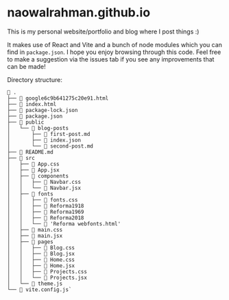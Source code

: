 # naowalrahman.github.io

This is my personal website/portfolio and blog where I post things :)

It makes use of React and Vite and a bunch of node modules which you can find in `package.json`. I hope you enjoy browsing through this code. Feel free to make a suggestion via the issues tab if you see any improvements that can be made!

Directory structure:

```
 .
├──  google6c9b641275c20e91.html
├──  index.html
├──  package-lock.json
├──  package.json
├──  public
│   └──  blog-posts
│       ├──  first-post.md
│       ├──  index.json
│       └──  second-post.md
├── 󰂺 README.md
├──  src
│   ├──  App.css
│   ├──  App.jsx
│   ├──  components
│   │   ├──  Navbar.css
│   │   └──  Navbar.jsx
│   ├──  fonts
│   │   ├──  fonts.css
│   │   ├──  Reforma1918
│   │   ├──  Reforma1969
│   │   ├──  Reforma2018
│   │   └──  'Reforma webfonts.html'
│   ├──  main.css
│   ├──  main.jsx
│   ├──  pages
│   │   ├──  Blog.css
│   │   ├──  Blog.jsx
│   │   ├──  Home.css
│   │   ├──  Home.jsx
│   │   ├──  Projects.css
│   │   └──  Projects.jsx
│   └──  theme.js
└──  vite.config.js`
```
